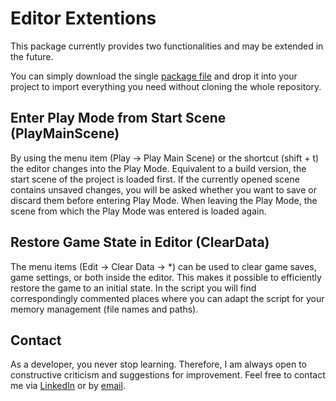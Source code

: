 # Editor Extentions
 
This package currently provides two functionalities and may be extended in the future.

You can simply download the single [package file](EditorExtensions.unitypackage) and drop it into your project to import everything you need without cloning the whole repository. 

## Enter Play Mode from Start Scene (PlayMainScene)
By using the menu item (Play -> Play Main Scene) or the shortcut (shift + t) the editor changes into the Play Mode. Equivalent to a build version, the start scene of the project is loaded first. If the currently opened scene contains unsaved changes, you will be asked whether you want to save or discard them before entering Play Mode. When leaving the Play Mode, the scene from which the Play Mode was entered is loaded again.

## Restore Game State in Editor (ClearData)
The menu items (Edit -> Clear Data -> *) can be used to clear game saves, game settings, or both inside the editor. This makes it possible to efficiently restore the game to an initial state. In the script you will find correspondingly commented places where you can adapt the script for your memory management (file names and paths).

## Contact
As a developer, you never stop learning. Therefore, I am always open to constructive criticism and suggestions for improvement. Feel free to contact me via [LinkedIn](https://www.linkedin.com/in/christian-h%C3%B6rath-0ba068201/) or by [email](mailto:hoerath.christian@gmail.com).
